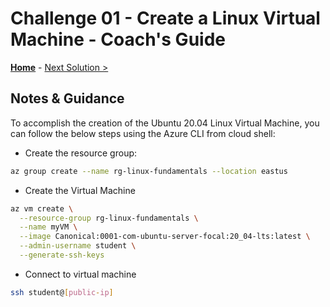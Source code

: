 # Challenge 01 - Create a Linux Virtual Machine - Coach's Guide

**[Home](./README.md)** - [Next Solution >](./Solution-02.md)

## Notes & Guidance

To accomplish the creation of the Ubuntu 20.04 Linux Virtual Machine, you can follow the below steps using the Azure CLI from cloud shell:

- Create the resource group:

```bash
az group create --name rg-linux-fundamentals --location eastus
```

- Create the Virtual Machine

```bash
az vm create \
  --resource-group rg-linux-fundamentals \
  --name myVM \
  --image Canonical:0001-com-ubuntu-server-focal:20_04-lts:latest \
  --admin-username student \
  --generate-ssh-keys
```

- Connect to virtual machine

```bash
ssh student@[public-ip]
```


